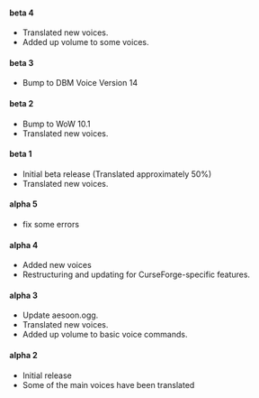 #### beta 4
* Translated new voices.
* Added up volume to some voices.

#### beta 3
* Bump to DBM Voice Version 14

#### beta 2
* Bump to WoW 10.1
* Translated new voices.

#### beta 1
* Initial beta release (Translated approximately 50%)
* Translated new voices.

#### alpha 5
* fix some errors

#### alpha 4
* Added new voices
* Restructuring and updating for CurseForge-specific features.

#### alpha 3
* Update aesoon.ogg.
* Translated new voices.
* Added up volume to basic voice commands.

#### alpha 2
* Initial release
* Some of the main voices have been translated
